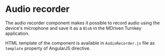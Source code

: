 # Audio recorder

The audio recorder component makes it possible to record audio using the device's microphone and save it as a `Blob` in the MDriven Turnkey application.

HTML template of the component is available in `AudioRecorder.js` file as `template` property of AngularJS directive. 